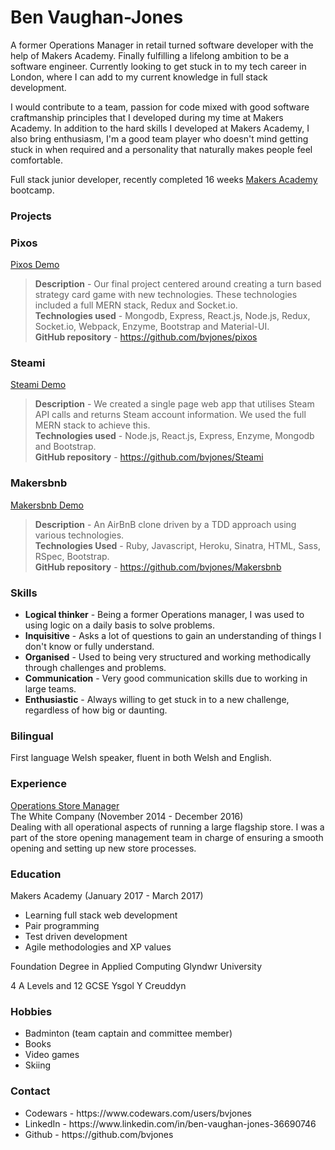 Ben Vaughan-Jones
==================
A former Operations Manager in retail turned software developer with the help of Makers Academy. Finally fulfilling a lifelong ambition to be a software engineer. Currently looking to get stuck in to my tech career in London, where I can add to my current knowledge in full stack development.

I would contribute to a team, passion for code mixed with good software craftmanship principles that I developed during my time at Makers Academy. In addition to the hard skills I developed at Makers Academy, I also bring enthusiasm, I'm a good team player who doesn't mind getting stuck in when required and a personality that naturally makes people feel comfortable.

Full stack junior developer, recently completed 16 weeks [Makers Academy](http://www.makersacademy.com) bootcamp.

<h3>Projects</h3>

### Pixos
[Pixos Demo](https://pixos.herokuapp.com/)
> <b>Description</b> - Our final project centered around creating a turn based strategy card game with new technologies. These technologies included a full MERN stack, Redux and Socket.io.
<br><b>Technologies used</b> - Mongodb, Express, React.js, Node.js, Redux, Socket.io, Webpack,  Enzyme,  Bootstrap and Material-UI.
<br><b>GitHub repository</b> - https://github.com/bvjones/pixos


### Steami
[Steami Demo](https://steami.herokuapp.com)
> <b>Description</b> - We created a single page web app that utilises Steam API calls and returns Steam account information. We used the full MERN stack to achieve this.
<br><b>Technologies used</b> - Node.js, React.js, Express, Enzyme, Mongodb and Bootstrap.
<br><b>GitHub repository</b> - https://github.com/bvjones/Steami

### Makersbnb
[Makersbnb Demo](https://mpbr-makersbnb.herokuapp.com/spaces)
> <b>Description</b> - An AirBnB clone driven by a TDD approach using various technologies.      
<b>Technologies Used</b> - Ruby, Javascript, Heroku, Sinatra, HTML, Sass, RSpec, Bootstrap.
<br><b>GitHub repository</b> - https://github.com/bvjones/Makersbnb


<h3>Skills</h3>
<ul>
<li><b>Logical thinker</b> - Being a former Operations manager, I was used to using logic on a daily basis to solve problems.
<li><b>Inquisitive</b> - Asks a lot of questions to gain an understanding of things I don't know or fully understand.
<li><b>Organised</b> - Used to being very structured and working methodically through challenges and problems.
<li><b>Communication</b> - Very good communication skills due to working in large teams.
<li><b>Enthusiastic</b> - Always willing to get stuck in to a new challenge, regardless of how big or daunting.
</ul>


<h3>Bilingual</h3>
First language Welsh speaker, fluent in both Welsh and English.

<h3>Experience</h3>
<u>Operations Store Manager</u><br>
The White Company (November 2014 - December 2016)<br>
Dealing with all operational aspects of running a large flagship store. I was a part of the store opening management team in charge of ensuring a smooth opening and setting up new store processes.

<h3>Education</h3>
Makers Academy (January 2017 - March 2017)
<ul>
<li>Learning full stack web development
<li>Pair programming
<li>Test driven development
<li>Agile methodologies and XP values
</ul>

Foundation Degree in Applied Computing
Glyndwr University

4 A Levels and 12 GCSE
Ysgol Y Creuddyn

<h3>Hobbies</h3>
<ul>
<li>Badminton (team captain and committee member)
<li>Books
<li>Video games
<li>Skiing
</ul>

<h3>Contact</h3>
<ul>
<li>Codewars - https://www.codewars.com/users/bvjones
<li>LinkedIn - https://www.linkedin.com/in/ben-vaughan-jones-36690746
<li>Github - https://github.com/bvjones
</ul>
